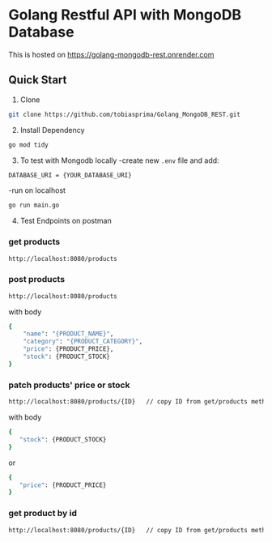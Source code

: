 # Golang Restful API with MongoDB Database
This is hosted on https://golang-mongodb-rest.onrender.com

## Quick Start
1. Clone

```bash
git clone https://github.com/tobiasprima/Golang_MongoDB_REST.git
```

2. Install Dependency

```bash
go mod tidy
```

3. To test with Mongodb locally
-create new `.env` file and add:

```bash
DATABASE_URI = {YOUR_DATABASE_URI}
```

-run on localhost

```bash
go run main.go
```

4. Test Endpoints
on postman

### get products
```bash
http://localhost:8080/products
```

### post products
```bash
http://localhost:8080/products
```
with body
```bash
{
    "name": "{PRODUCT_NAME}",
    "category": "{PRODUCT_CATEGORY}",
    "price": {PRODUCT_PRICE},
    "stock": {PRODUCT_STOCK}
}
```

### patch products' price or stock
```bash
http://localhost:8080/products/{ID}   // copy ID from get/products method
```
with body
```bash
{
   "stock": {PRODUCT_STOCK}
}
```
or
```bash
{
   "price": {PRODUCT_PRICE}
}
```

### get product by id
```bash
http://localhost:8080/products/{ID}   // copy ID from get/products method
```
